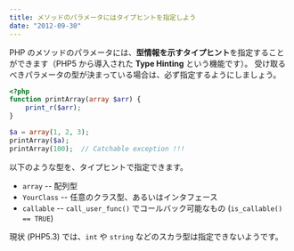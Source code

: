 ```yaml
---
title: メソッドのパラメータにはタイプヒントを指定しよう
date: "2012-09-30"
---
```


PHP のメソッドのパラメータには、**型情報を示すタイプヒント**を指定することができます（PHP5 から導入された **Type Hinting** という機能です）。
受け取るべきパラメータの型が決まっている場合は、必ず指定するようにしましょう。

~~~ php
<?php
function printArray(array $arr) {
    print_r($arr);
}

$a = array(1, 2, 3);
printArray($a);
printArray(100);  // Catchable exception !!!
~~~

以下のような型を、タイプヒントで指定できます。

* `array` -- 配列型
* `YourClass` -- 任意のクラス型、あるいはインタフェース
* `callable` -- `call_user_func()` でコールバック可能なもの (`is_callable() == TRUE`)

現状 (PHP5.3) では、`int` や `string` などのスカラ型は指定できないようです。

